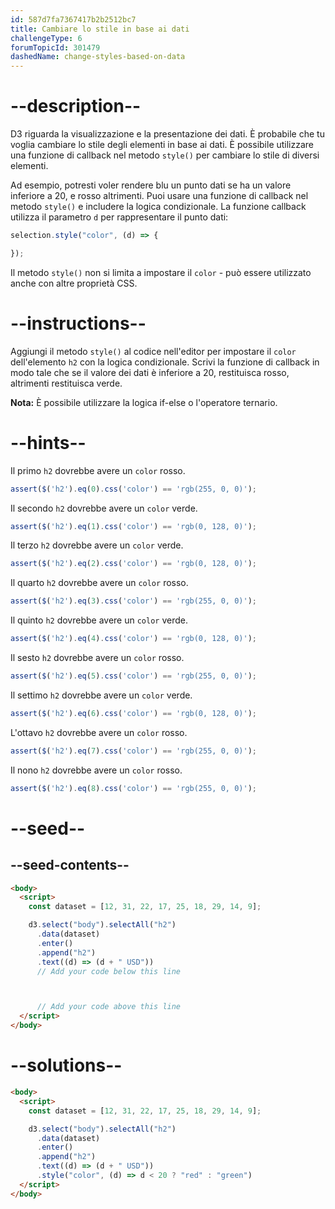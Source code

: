 ```yaml
---
id: 587d7fa7367417b2b2512bc7
title: Cambiare lo stile in base ai dati
challengeType: 6
forumTopicId: 301479
dashedName: change-styles-based-on-data
---
```


# --description--

D3 riguarda la visualizzazione e la presentazione dei dati. È probabile che tu voglia cambiare lo stile degli elementi in base ai dati. È possibile utilizzare una funzione di callback nel metodo `style()` per cambiare lo stile di diversi elementi.

Ad esempio, potresti voler rendere blu un punto dati se ha un valore inferiore a 20, e rosso altrimenti. Puoi usare una funzione di callback nel metodo `style()` e includere la logica condizionale. La funzione callback utilizza il parametro `d` per rappresentare il punto dati:

```js
selection.style("color", (d) => {

});
```

Il metodo `style()` non si limita a impostare il `color` - può essere utilizzato anche con altre proprietà CSS.

# --instructions--

Aggiungi il metodo `style()` al codice nell'editor per impostare il `color` dell'elemento `h2` con la logica condizionale. Scrivi la funzione di callback in modo tale che se il valore dei dati è inferiore a 20, restituisca rosso, altrimenti restituisca verde.

**Nota:** È possibile utilizzare la logica if-else o l'operatore ternario.

# --hints--

Il primo `h2` dovrebbe avere un `color` rosso.

```js
assert($('h2').eq(0).css('color') == 'rgb(255, 0, 0)');
```

Il secondo `h2` dovrebbe avere un `color` verde.

```js
assert($('h2').eq(1).css('color') == 'rgb(0, 128, 0)');
```

Il terzo `h2` dovrebbe avere un `color` verde.

```js
assert($('h2').eq(2).css('color') == 'rgb(0, 128, 0)');
```

Il quarto `h2` dovrebbe avere un `color` rosso.

```js
assert($('h2').eq(3).css('color') == 'rgb(255, 0, 0)');
```

Il quinto `h2` dovrebbe avere un `color` verde.

```js
assert($('h2').eq(4).css('color') == 'rgb(0, 128, 0)');
```

Il sesto `h2` dovrebbe avere un `color` rosso.

```js
assert($('h2').eq(5).css('color') == 'rgb(255, 0, 0)');
```

Il settimo `h2` dovrebbe avere un `color` verde.

```js
assert($('h2').eq(6).css('color') == 'rgb(0, 128, 0)');
```

L'ottavo `h2` dovrebbe avere un `color` rosso.

```js
assert($('h2').eq(7).css('color') == 'rgb(255, 0, 0)');
```

Il nono `h2` dovrebbe avere un `color` rosso.

```js
assert($('h2').eq(8).css('color') == 'rgb(255, 0, 0)');
```

# --seed--

## --seed-contents--

```html
<body>
  <script>
    const dataset = [12, 31, 22, 17, 25, 18, 29, 14, 9];

    d3.select("body").selectAll("h2")
      .data(dataset)
      .enter()
      .append("h2")
      .text((d) => (d + " USD"))
      // Add your code below this line



      // Add your code above this line
  </script>
</body>
```

# --solutions--

```html
<body>
  <script>
    const dataset = [12, 31, 22, 17, 25, 18, 29, 14, 9];

    d3.select("body").selectAll("h2")
      .data(dataset)
      .enter()
      .append("h2")
      .text((d) => (d + " USD"))
      .style("color", (d) => d < 20 ? "red" : "green")
  </script>
</body>
```
